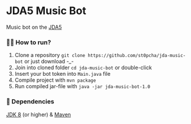 # JDA5 Music Bot
Music bot on the [JDA5](https://github.com/DV8FromTheWorld/JDA)

### 🏃‍♂️ How to run?
1. Clone a repository `git clone https://github.com/st0pcha/jda-music-bot` or just download -_-
2. Join into cloned folder `cd jda-music-bot` or double-click
3. Insert your bot token into `Main.java` file
4. Compile project with `mvn package`
5. Run compiled jar-file with `java -jar jda-music-bot-1.0`

### 🔗 Dependencies
[JDK 8](https://www.oracle.com/cis/java/technologies/javase/javase8-archive-downloads.html) (or higher) & [Maven](https://maven.apache.org/)